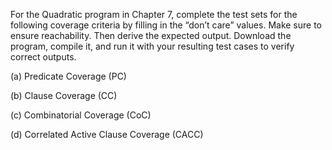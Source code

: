 For the Quadratic program in Chapter 7, complete the test sets
for the following coverage criteria by filling in the “don’t care”
values. Make sure to ensure reachability. Then derive the expected
output. Download the program, compile it, and run it with your
resulting test cases to verify correct outputs.

(a) Predicate Coverage (PC)

(b) Clause Coverage (CC)

(c) Combinatorial Coverage (CoC)

(d) Correlated Active Clause Coverage (CACC)


